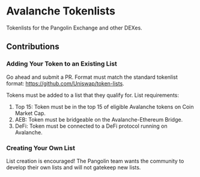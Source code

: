 # Avalanche Tokenlists
Tokenlists for the Pangolin Exchange and other DEXes.

## Contributions
### Adding Your Token to an Existing List
Go ahead and submit a PR. Format must match the standard tokenlist format: https://github.com/Uniswap/token-lists.

Tokens must be added to a list that they qualify for. List requirements:

1. Top 15: Token must be in the top 15 of eligible Avalanche tokens on Coin Market Cap.
2. AEB: Token must be bridgeable on the Avalanche-Ethereum Bridge.
3. DeFi: Token must be connected to a DeFi protocol running on Avalanche.

### Creating Your Own List
List creation is encouraged! The Pangolin team wants the community to develop their own lists and will not gatekeep new lists.
